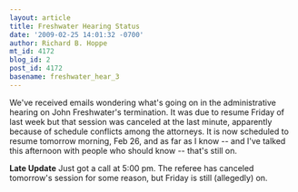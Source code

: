 ```yaml
---
layout: article
title: Freshwater Hearing Status
date: '2009-02-25 14:01:32 -0700'
author: Richard B. Hoppe
mt_id: 4172
blog_id: 2
post_id: 4172
basename: freshwater_hear_3
---
```

We've received emails wondering what's going on in the administrative hearing on John Freshwater's termination.  It was due to resume Friday of last week but that session was canceled at the last minute, apparently because of schedule conflicts among the attorneys.  It is now scheduled to resume tomorrow morning, Feb 26, and as far as I know -- and I've talked this afternoon with people who should know -- that's still on.

**Late Update**  Just got a call at 5:00 pm.  The referee has canceled tomorrow's session for some reason, but Friday is still (allegedly) on.
